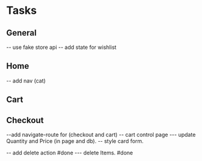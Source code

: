 # Tasks 
## General

-- use fake store api
-- add state for wishlist
## Home
-- add nav (cat)
## Cart


## Checkout
--add navigate-route for (checkout and cart)
-- cart control page
--- update Quantity and Price (in page  and db).
-- style card form.




-- add delete action #done
--- delete Items. #done
